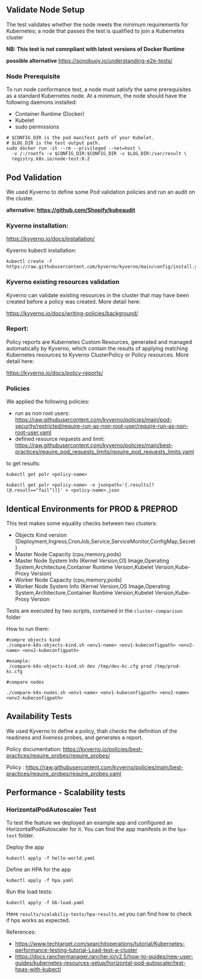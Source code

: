 ## Validate Node Setup

The test validates whether the node meets the minimum requirements for Kubernetes; a node that passes the test is qualified to join a Kubernetes cluster

**NB: This test is not comnpliant with latest versions of Docker Runtime**

**possible alternative** https://sonobuoy.io/understanding-e2e-tests/

### Node Prerequisite

To run node conformance test, a node must satisfy the same prerequisites as a standard Kubernetes node. At a minimum, the node should have the following daemons installed:

- Container Runtime (Docker)
- Kubelet
- sudo permissions

```
# $CONFIG_DIR is the pod manifest path of your Kubelet.
# $LOG_DIR is the test output path.
sudo docker run -it --rm --privileged --net=host \
  -v /:/rootfs -v $CONFIG_DIR:$CONFIG_DIR -v $LOG_DIR:/var/result \
  registry.k8s.io/node-test:0.2
```

## Pod Validation 

We used Kyverno to define some Pod validation policies and run an audit on the cluster.

**alternative: https://github.com/Shopify/kubeaudit**

### Kyverno installation: 


https://kyverno.io/docs/installation/

Kyverno kubectl installation:
```
kubectl create -f https://raw.githubusercontent.com/kyverno/kyverno/main/config/install.yaml
```

### Kyverno existing resources validation

Kyverno can validate existing resources in the cluster that may have been created before a policy was created. More detail here:

https://kyverno.io/docs/writing-policies/background/

### Report: 

Policy reports are Kubernetes Custom Resources, generated and managed automatically by Kyverno, which contain the results of applying matching Kubernetes resources to Kyverno ClusterPolicy or Policy resources.
More detail here:

https://kyverno.io/docs/policy-reports/

### Policies

We applied the following policies:

- run as non root users: https://raw.githubusercontent.com/kyverno/policies/main/pod-security/restricted/require-run-as-non-root-user/require-run-as-non-root-user.yaml
- defined resource requests and limit: https://raw.githubusercontent.com/kyverno/policies/main/best-practices/require_pod_requests_limits/require_pod_requests_limits.yaml

to get results:

```
kubectl get polr <policy-name> 

kubectl get polr <policy-name> -o jsonpath='{.results[?(@.result=="fail")]}' > <policy-name>.json
```

## Identical Environments for PROD & PREPROD

This test makes some equality checks between two clusters: 

  - Objects Kind version (Deployment,Ingress,CronJob,Service,ServiceMonitor,ConfigMap,Secret)
  - Master Node Capacity (cpu,memory,pods)
  - Master Node System Info (Kernel Version,OS Image,Operating System,Architecture,Container Runtime Version,Kubelet Version,Kube-Proxy Version)
  - Worker Node Capacity (cpu,memory,pods)
  - Worker Node System Info (Kernel Version,OS Image,Operating System,Architecture,Container Runtime Version,Kubelet Version,Kube-Proxy Version

Tests are executed by two scripts, contained in the `cluster-comparison` folder

How to run them:
```
#compre objects kind
./compare-k8s-objects-kind.sh <env1-name> <env1-kubeconfigpath> <env2-name> <env2-kubeconfigpath> 

#example:
 /compare-k8s-objects-kind.sh dev /tmp/dev-kc.cfg prod /tmp/prod-kc.cfg  

#compare nodes

./compare-k8s-nodes.sh <env1-name> <env1-kubeconfigpath> <env2-name> <env2-kubeconfigpath> 
```


## Availability Tests

We used Kyverno to define a policy, thah checks the definition of the readiness and liveness probes, and generates a report.

Policy documentation: https://kyverno.io/policies/best-practices/require_probes/require_probes/

Policy  : https://raw.githubusercontent.com/kyverno/policies/main/best-practices/require_probes/require_probes.yaml 



## Performance - Scalability tests

### HorizontalPodAutoscaler Test

To test the feature we deployed an example app and configured an HorizontalPodAutoscaler for it. You can find the app manifests in the `hpa-test` folder. 

Deploy the app
```
kubectl apply -f hello-world.yaml
```
Define an HPA for the app
```
kubectl apply -f hpa.yaml
```
Run the load tests:
```
kubectl apply -f bb-load.yaml
```

Here `results/scalabiliy-tests/hpa-results.md` you can find how to check if hps works as expected.


References: 
- https://www.techtarget.com/searchitoperations/tutorial/Kubernetes-performance-testing-tutorial-Load-test-a-cluster
- https://docs.ranchermanager.rancher.io/v2.5/how-to-guides/new-user-guides/kubernetes-resources-setup/horizontal-pod-autoscaler/test-hpas-with-kubectl


